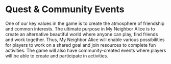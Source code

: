 # Quest & Community Events

One of our key values in the game is to create the atmosphere of friendship and common interests. The ultimate purpose in My Neighbor Alice is to create an alternative beautiful world where anyone can play, find friends and work together. Thus, My Neighbor Alice will enable various possibilities for players to work on a shared goal and join resources to complete fun activities. The game will also have community-created events where players will be able to create and participate in activities.
